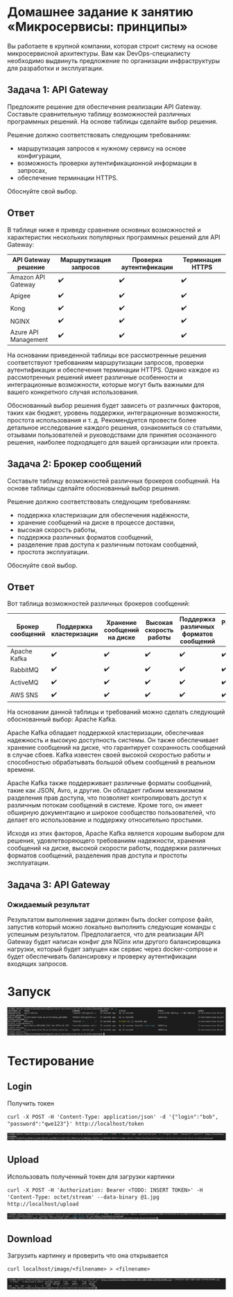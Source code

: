 # Домашнее задание к занятию «Микросервисы: принципы»

Вы работаете в крупной компании, которая строит систему на основе микросервисной архитектуры.
Вам как DevOps-специалисту необходимо выдвинуть предложение по организации инфраструктуры для разработки и эксплуатации.

## Задача 1: API Gateway

Предложите решение для обеспечения реализации API Gateway. Составьте сравнительную таблицу возможностей различных программных решений. На основе таблицы сделайте выбор решения.

Решение должно соответствовать следующим требованиям:

- маршрутизация запросов к нужному сервису на основе конфигурации,
- возможность проверки аутентификационной информации в запросах,
- обеспечение терминации HTTPS.

Обоснуйте свой выбор.

## Ответ

В таблице ниже я приведу сравнение основных возможностей и характеристик нескольких популярных программных решений для API Gateway:

| API Gateway решение  | Маршрутизация запросов | Проверка аутентификации | Терминация HTTPS |
| -------------------- | ---------------------- | ----------------------- | ---------------- |
| Amazon API Gateway   | ✔️                     | ✔️                      | ✔️               |
| Apigee               | ✔️                     | ✔️                      | ✔️               |
| Kong                 | ✔️                     | ✔️                      | ✔️               |
| NGINX                | ✔️                     | ✔️                      | ✔️               |
| Azure API Management | ✔️                     | ✔️                      | ✔️               |

На основании приведенной таблицы все рассмотренные решения соответствуют требованиям маршрутизации запросов, проверки аутентификации и обеспечения терминации HTTPS. Однако каждое из рассмотренных решений имеет различные особенности и интеграционные возможности, которые могут быть важными для вашего конкретного случая использования.

Обоснованный выбор решения будет зависеть от различных факторов, таких как бюджет, уровень поддержки, интеграционные возможности, простота использования и т. д. Рекомендуется провести более детальное исследование каждого решения, ознакомиться со статьями, отзывами пользователей и руководствами для принятия осознанного решения, наиболее подходящего для вашей организации или проекта.

## Задача 2: Брокер сообщений

Составьте таблицу возможностей различных брокеров сообщений. На основе таблицы сделайте обоснованный выбор решения.

Решение должно соответствовать следующим требованиям:

- поддержка кластеризации для обеспечения надёжности,
- хранение сообщений на диске в процессе доставки,
- высокая скорость работы,
- поддержка различных форматов сообщений,
- разделение прав доступа к различным потокам сообщений,
- простота эксплуатации.

Обоснуйте свой выбор.

## Ответ

Вот таблица возможностей различных брокеров сообщений:

| Брокер сообщений | Поддержка кластеризации | Хранение сообщений на диске | Высокая скорость работы | Поддержка различных форматов сообщений | Разделение прав доступа | Простота эксплуатации |
| ---------------- | ----------------------- | --------------------------- | ----------------------- | -------------------------------------- | ----------------------- | --------------------- |
| Apache Kafka     | ✔️                      | ✔️                          | ✔️                      | ✔️                                     | ✔️                      | ✔️                    |
| RabbitMQ         | ✔️                      | ✔️                          | ✔️                      | ✔️                                     | ✔️                      | ✔️                    |
| ActiveMQ         | ✔️                      | ✔️                          | ✔️                      | ✔️                                     | ✔️                      | ✔️                    |
| AWS SNS          | ✔️                      | ✔️                          | ✔️                      | ✔️                                     | ✔️                      | ✔️                    |

На основании данной таблицы и требований можно сделать следующий обоснованный выбор: Apache Kafka.

Apache Kafka обладает поддержкой кластеризации, обеспечивая надежность и высокую доступность системы. Он также обеспечивает хранение сообщений на диске, что гарантирует сохранность сообщений в случае сбоев. Kafka известен своей высокой скоростью работы и способностью обрабатывать большой объем сообщений в реальном времени.

Apache Kafka также поддерживает различные форматы сообщений, такие как JSON, Avro, и другие. Он обладает гибким механизмом разделения прав доступа, что позволяет контролировать доступ к различным потокам сообщений в системе. Кроме того, он имеет обширную документацию и широкое сообщество пользователей, что делает его использование и поддержку относительно простыми.

Исходя из этих факторов, Apache Kafka является хорошим выбором для решения, удовлетворяющего требованиям надежности, хранения сообщений на диске, высокой скорости работы, поддержки различных форматов сообщений, разделения прав доступа и простоты эксплуатации.

## Задача 3: API Gateway

### Ожидаемый результат

Результатом выполнения задачи должен быть docker compose файл, запустив который можно локально выполнить следующие команды с успешным результатом.
Предполагается, что для реализации API Gateway будет написан конфиг для NGinx или другого балансировщика нагрузки, который будет запущен как сервис через docker-compose и будет обеспечивать балансировку и проверку аутентификации входящих запросов.

# Запуск

![Screenshot](img/Screenshot_1.png)

# Тестирование

## Login

Получить токен

```
curl -X POST -H 'Content-Type: application/json' -d '{"login":"bob", "password":"qwe123"}' http://localhost/token
```

![Screenshot](img/Screenshot_2.png)

## Upload

Использовать полученный токен для загрузки картинки

```
curl -X POST -H 'Authorization: Bearer <TODO: INSERT TOKEN>' -H 'Content-Type: octet/stream' --data-binary @1.jpg http://localhost/upload
```

![Screenshot](img/Screenshot_3.png)

## Download

Загрузить картинку и проверить что она открывается

```
curl localhost/image/<filnename> > <filnename>
```

![Screenshot](img/Screenshot_4.png)

